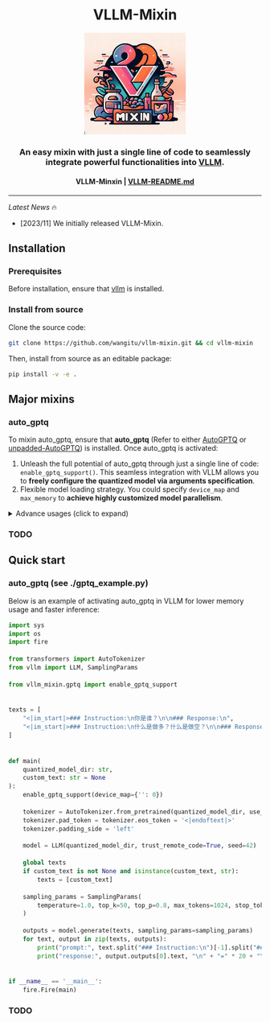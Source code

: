 <h1 align="center">VLLM-Mixin</h1>
<p align="center" width="100%">
<a ><img src="assets/logo.png" alt="VLLM-Mixin" style="width: 40%; margin: auto;"></a>
</p>
<h3 align="center">An easy mixin with just a single line of code to seamlessly integrate powerful functionalities into <a href="https://github.com/vllm-project/vllm">VLLM</a>.</h3>
<h4 align="center">
    <p>
        <b>VLLM-Minxin</b> |
        <a href="https://github.com/vllm-project/vllm/blob/main/README.md">VLLM-README.md</a>
    </p>
</h4>

---

*Latest News* 🔥
- [2023/11] We initially released VLLM-Mixin.

## Installation

### Prerequisites
Before installation, ensure that [vllm](https://github.com/vllm-project/vllm) is installed.

### Install from source
Clone the source code:
```Bash
git clone https://github.com/wangitu/vllm-mixin.git && cd vllm-mixin
```
Then, install from source as an editable package:
```Bash
pip install -v -e .
```

## Major mixins

### auto_gptq
To mixin auto_gptq, ensure that **auto_gptq** (Refer to either [AutoGPTQ](https://github.com/PanQiWei/AutoGPTQ) or [unpadded-AutoGPTQ](https://github.com/wangitu/unpadded-AutoGPTQ)) is installed. Once auto_gptq is activated:

1. Unleash the full potential of auto_gptq through just a single line of code: `enable_gptq_support()`. This seamless integration with VLLM allows you to **freely configure the quantized model via arguments specification**. 
2. Flexible model loading strategy. You could specify `device_map` and `max_memory` to **achieve highly customized model parallelism**.

<details>
  <summary>Advance usages (click to expand)</summary>

```Python
def enable_gptq_support(
    force_download: bool = False,
    resume_download: bool = False,
    proxies:  Optional[Dict[str, str]] = None,
    local_files_only: bool = False,
    use_auth_token: Optional[Union[bool, str]] = None,
    subfolder: str = "",
    _commit_hash: Optional[str] = None,
    disable_exllama: bool = False,
    disable_exllamav2: bool = True,
    use_triton: bool = False,
    use_cuda_fp16: bool = True,
    device_map: Optional[Union[str, Dict[str, Union[int, str]]]] = None,
    max_memory: Optional[Dict] = None
):
    """
    Arguments group:
    
    force_download, resume_download, proxies, local_files_only, local_files_only,
    use_auth_token, subfolder, _commit_hash
    
    These arguments are used to determine the model loading strategy, such as loading from a local or remote repository.
    Same with auto_gptq.from_quantized.
    
    
    Arguments group:
    disable_exllama, disable_exllamav2, use_triton, use_cuda_fp16
    
    These arguments are used to configure cuda kernel to further speedup inference.
    
    
    Arguments group:
    device_map, max_memory
    
    These arguments are used to customize model parallelism.
    """
```

</details>

### TODO


## Quick start

### auto_gptq (see ./gptq_example.py)
Below is an example of activating auto_gptq in VLLM for lower memory usage and faster inference:
```Python
import sys
import os
import fire

from transformers import AutoTokenizer
from vllm import LLM, SamplingParams

from vllm_mixin.gptq import enable_gptq_support


texts = [
    "<|im_start|>### Instruction:\n你是谁？\n\n### Response:\n",
    "<|im_start|>### Instruction:\n什么是做多？什么是做空？\n\n### Response:\n"
]


def main(
    quantized_model_dir: str,
    custom_text: str = None
):
    enable_gptq_support(device_map={'': 0})
    
    tokenizer = AutoTokenizer.from_pretrained(quantized_model_dir, use_fast=False, trust_remote_code=True)
    tokenizer.pad_token = tokenizer.eos_token = '<|endoftext|>'
    tokenizer.padding_side = 'left'
    
    model = LLM(quantized_model_dir, trust_remote_code=True, seed=42)
    
    global texts
    if custom_text is not None and isinstance(custom_text, str):
        texts = [custom_text]
        
    sampling_params = SamplingParams(
        temperature=1.0, top_k=50, top_p=0.8, max_tokens=1024, stop_token_ids=[tokenizer.eos_token_id]
    )
    
    outputs = model.generate(texts, sampling_params=sampling_params)
    for text, output in zip(texts, outputs):
        print("prompt:", text.split("### Instruction:\n")[-1].split("### Response:\n")[0].strip())
        print("response:", output.outputs[0].text, "\n" + "=" * 20 + "\n")


if __name__ == '__main__':
    fire.Fire(main)
```

### TODO
